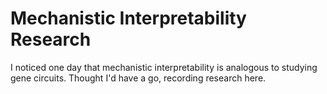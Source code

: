 # Mechanistic Interpretability Research 
I noticed one day that mechanistic interpretability is analogous to studying gene circuits. Thought I'd have a go, recording research here.
